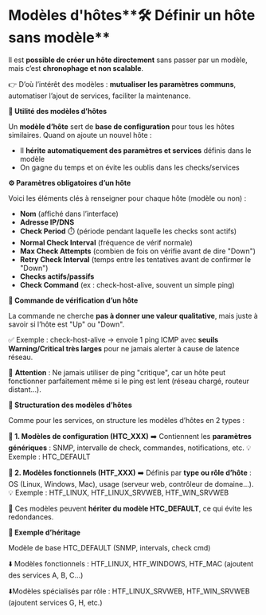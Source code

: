 # Modèles d'hôtes**🛠️ Définir un hôte sans modèle**

Il est **possible de créer un hôte directement** sans passer par un modèle, mais c’est **chronophage et non scalable**.

👉 D’où l’intérêt des modèles : **mutualiser les paramètres communs**, automatiser l’ajout de services, faciliter la maintenance.



**🧬 Utilité des modèles d’hôtes**

Un **modèle d’hôte** sert de **base de configuration** pour tous les hôtes similaires. Quand on ajoute un nouvel hôte :

- Il **hérite automatiquement des paramètres et services** définis dans le modèle
- On gagne du temps et on évite les oublis dans les checks/services



**⚙️ Paramètres obligatoires d’un hôte**

Voici les éléments clés à renseigner pour chaque hôte (modèle ou non) :

- **Nom** (affiché dans l’interface)
- **Adresse IP/DNS**
- **Check Period** ⏱️ (période pendant laquelle les checks sont actifs)
- **Normal Check Interval** (fréquence de vérif normale)
- **Max Check Attempts** (combien de fois on vérifie avant de dire "Down")
- **Retry Check Interval** (temps entre les tentatives avant de confirmer le "Down")
- **Checks actifs/passifs**
- **Check Command** (ex : check-host-alive, souvent un simple ping)



**📡 Commande de vérification d’un hôte**

La commande ne cherche **pas à donner une valeur qualitative**, mais juste à savoir si l’hôte est "Up" ou "Down".

✅ Exemple : check-host-alive → envoie 1 ping ICMP avec **seuils Warning/Critical très larges** pour ne jamais alerter à cause de latence réseau.

🧠 **Attention** : Ne jamais utiliser de ping "critique", car un hôte peut fonctionner parfaitement même si le ping est lent (réseau chargé, routeur distant…).



**🧱 Structuration des modèles d’hôtes**

Comme pour les services, on structure les modèles d’hôtes en 2 types :

**🧩 1. Modèles de configuration (HTC_XXX)** ➡️ Contiennent les **paramètres génériques** : SNMP, intervalle de check, commandes, notifications, etc. 💡 Exemple : HTC_DEFAULT

**🧩 2. Modèles fonctionnels (HTF_XXX)** ➡️ Définis par **type ou rôle d’hôte** : OS (Linux, Windows, Mac), usage (serveur web, contrôleur de domaine…). 💡 Exemple : HTF_LINUX, HTF_LINUX_SRVWEB, HTF_WIN_SRVWEB

🔗 Ces modèles peuvent **hériter du modèle HTC_DEFAULT**, ce qui évite les redondances.



**🧭 Exemple d’héritage**

Modèle de base HTC_DEFAULT (SNMP, intervals, check cmd)

⬇️ Modèles fonctionnels : HTF_LINUX, HTF_WINDOWS, HTF_MAC (ajoutent des services A, B, C...)

⬇️Modèles spécialisés par rôle : HTF_LINUX_SRVWEB, HTF_WIN_SRVWEB (ajoutent services G, H, etc.)
